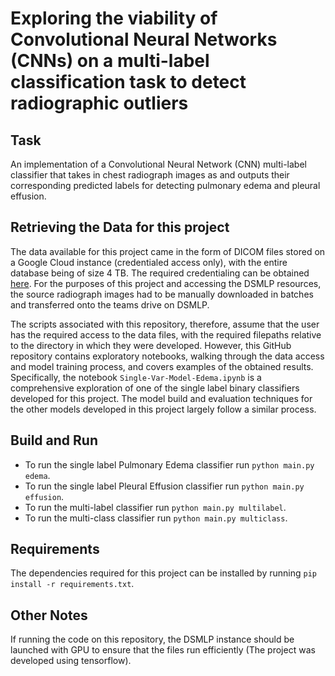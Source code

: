 # Exploring the viability of Convolutional Neural Networks (CNNs) on a multi-label classification task to detect radiographic outliers

## Task
An implementation of a Convolutional Neural Network (CNN) multi-label classifier that takes in chest radiograph images as and outputs their corresponding predicted labels for detecting pulmonary edema and pleural effusion.

## Retrieving the Data for this project
The data available for this project came in the form of DICOM files stored on a Google Cloud instance (credentialed access only), with the entire database being of size 4 TB. The required credentialing can be obtained [here](https://physionet.org/content/mimic-cxr/2.0.0/). For the purposes of this project and accessing the DSMLP resources, the source radiograph images had to be manually downloaded in batches and transferred onto the teams drive on DSMLP. 

The scripts associated with this repository, therefore, assume that the user has the required access to the data files, with the required filepaths relative to the directory in which they were developed. However, this GitHub repository contains exploratory notebooks, walking through the data access and model training process, and covers examples of the obtained results. Specifically, the notebook `Single-Var-Model-Edema.ipynb` is a comprehensive exploration of one of the single label binary classifiers developed for this project. The model build and evaluation techniques for the other models developed in this project largely follow a similar process.

## Build and Run
- To run the single label Pulmonary Edema classifier run `python main.py edema`.
- To run the single label Pleural Effusion classifier run `python main.py effusion`.
- To run the multi-label classifier run `python main.py multilabel`.
- To run the multi-class classifier run `python main.py multiclass`.

## Requirements
The dependencies required for this project can be installed by running `pip install -r requirements.txt`.

## Other Notes
If running the code on this repository, the DSMLP instance should be launched with GPU to ensure that the files run efficiently (The project was developed using tensorflow).
